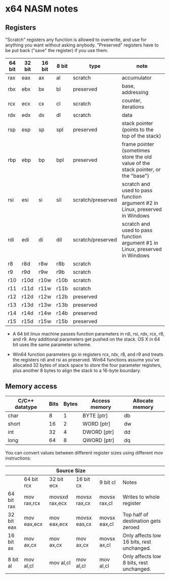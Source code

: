 # x64 NASM notes

## Registers

"Scratch" registers any function is allowed to overwrite, and use for anything you want without asking anybody.
"Preserved" registers have to be put back ("save" the register) if you use them.

| 64 bit | 32 bit | 16 bit | 8 bit | type              | note                                                                              |
|--------|--------|--------|-------|-------------------|-----------------------------------------------------------------------------------|
| rax    | eax    | ax     | al    | scratch           | accumulator                                                                       |
| rbx    | ebx    | bx     | bl    | preserved         | base, addressing                                                                  |
| rcx    | ecx    | cx     | cl    | scratch           | counter, iterations                                                               |
| rdx    | edx    | dx     | dl    | scratch           | data                                                                              |
| rsp    | esp    | sp     | spl   | preserved         | stack pointer (points to the top of the stack)                                    |
| rbp    | ebp    | bp     | bpl   | preserved         | frame pointer (sometimes store the old value of the stack pointer, or the "base") |
| rsi    | esi    | si     | sil   | scratch/preserved | scratch and used to pass function argument #2 in Linux, preserved in Windows      |
| rdi    | edi    | di     | dil   | scratch/preserved | scratch and used to pass function argument #1 in Linux, preserved in Windows      |
| r8     | r8d    | r8w    | r8b   | scratch           |                                                                                   |
| r9     | r9d    | r9w    | r9b   | scratch           |                                                                                   |
| r10    | r10d   | r10w   | r10b  | scratch           |                                                                                   |
| r11    | r11d   | r11w   | r11b  | scratch           |                                                                                   |
| r12    | r12d   | r12w   | r12b  | preserved         |                                                                                   |
| r13    | r13d   | r13w   | r13b  | preserved         |                                                                                   |
| r14    | r14d   | r14w   | r14b  | preserved         |                                                                                   |
| r15    | r15d   | r15w   | r15b  | preserved         |                                                                                   |

+ A 64 bit linux machine passes function parameters in rdi, rsi, rdx, rcx, r8, and r9.  Any additional parameters get pushed on the stack.  OS X in 64 bit uses the same parameter scheme.

+ Win64 function parameters go in registers rcx, rdx, r8, and r9 and treats the registers rdi and rsi as preserved. Win64 functions assume you've allocated 32 bytes of stack space to store the four parameter registers, plus another 8 bytes to align the stack to a 16-byte boundary.

## Memory access

| C/C++ datatype | Bits | Bytes | Access memory | Allocate memory |
|----------------|------|-------|---------------|-----------------|
| char           | 8    | 1     | BYTE [ptr]    | db              |
| short          | 16   | 2     | WORD [ptr]    | dw              |
| int            | 32   | 4     | DWORD [ptr]   | dd              |
| long           | 64   | 8     | QWORD [ptr]   | dq              |

You can convert values between different register sizes using different mov instructions:

<table class="tg">
<thead>
  <tr>
    <th class="tg-0lax"></th>
    <th class="tg-baqh" colspan="4">Source Size</th>
    <th class="tg-0lax"></th>
  </tr>
</thead>
<tbody>
  <tr>
    <td class="tg-0lax"></td>
    <td class="tg-0lax">64 bit rcx</td>
    <td class="tg-0lax">32 bit ecx</td>
    <td class="tg-0lax">16 bit cx</td>
    <td class="tg-0lax">9 bit cl</td>
    <td class="tg-0lax">Notes</td>
  </tr>
  <tr>
    <td class="tg-0lax">64 bit rax</td>
    <td class="tg-0lax">mov rax,rcx</td>
    <td class="tg-0lax">movsxd rax,ecx</td>
    <td class="tg-0lax">movsx rax,cx</td>
    <td class="tg-0lax">movsx rax,cl</td>
    <td class="tg-0lax">Writes to whole register</td>
  </tr>
  <tr>
    <td class="tg-0lax">32 bit eax</td>
    <td class="tg-0lax">mov eax,ecx</td>
    <td class="tg-0lax">mov eax,ecx</td>
    <td class="tg-0lax">movsx eas,cx</td>
    <td class="tg-0lax">movsx eax,cl</td>
    <td class="tg-0lax"><span style="font-weight:400;font-style:normal">Top half of destination gets zeroed</span></td>
  </tr>
  <tr>
    <td class="tg-0lax">16 bit ax</td>
    <td class="tg-0lax">mov ax,cx</td>
    <td class="tg-0lax">mov ax,cx</td>
    <td class="tg-0lax">mov ax,cx</td>
    <td class="tg-0lax">movsx ax,cl</td>
    <td class="tg-0lax"><span style="font-weight:400;font-style:normal">Only affects low 16 bits, rest unchanged.</span></td>
  </tr>
  <tr>
    <td class="tg-0lax">8 bit al</td>
    <td class="tg-0lax">mov al,cl</td>
    <td class="tg-0lax">mov al,cl</td>
    <td class="tg-0lax">mov al,cl</td>
    <td class="tg-0lax">mov al,cl</td>
    <td class="tg-0lax"><span style="font-weight:400;font-style:normal">Only affects low 8 bits, rest unchanged.</span></td>
  </tr>
</tbody>
</table>

